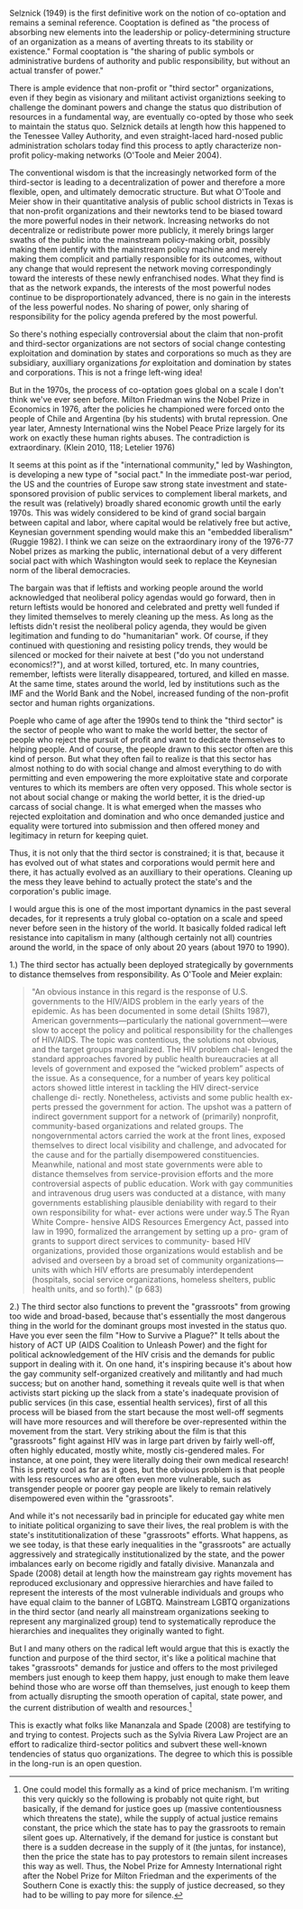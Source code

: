 Selznick (1949) is the first definitive work on the notion of co-optation and remains a seminal reference. Cooptation is defined as "the process of absorbing new elements into the leadership or policy-determining structure of an organization as a means of averting threats to its stability or existence." Formal cooptation is "the sharing of public symbols or administrative burdens of authority and public responsibility, but without an actual transfer of power."

There is ample evidence that non-profit or "third sector" organizations, even if they begin as visionary and militant activist organiztions seeking to challenge the dominant powers and change the status quo distribution of resources in a fundamental way, are eventually co-opted by those who seek to maintain the status quo. Selznick details at length how this happened to the Tenessee Valley Authority, and even straight-laced hard-nosed public administration scholars today find this process to aptly characterize non-profit policy-making networks (O'Toole and Meier 2004).

The conventional wisdom is that the increasingly networked form of the third-sector is leading to a decentralization of power and therefore a more flexible, open, and ultimately democratic structure. But what O'Toole and Meier show in their quantitative analysis of public school districts in Texas is that non-profit organizations and their newtorks tend to be biased toward the more powerful nodes in their network. Increasing networks do not decentralize or redistribute power more publicly, it merely brings larger swaths of the public into the mainstream policy-making orbit, possibly making them identify with the mainstream policy machine and merely making them complicit and partially responsible for its outcomes, without any change that would represent the network moving correspondingly toward the interests of these newly enfranchised nodes. What they find is that as the network expands, the interests of the most powerful nodes continue to be disproportionately advanced, there is no gain in the interests of the less powerful nodes. No sharing of power, only sharing of responsibility for the policy agenda prefered by the most powerful.

So there's nothing especially controversial about the claim that non-profit and third-sector organizations are not sectors of social change contesting exploitation and domination by states and corporations so much as they are subsidiary, auxilliary organizations *for* exploitation and domination by states and corporations. This is not a fringe left-wing idea!

But in the 1970s, the process of co-optation goes global on a scale I don't think we've ever seen before. Milton Friedman wins the Nobel Prize in Economics in 1976, after the policies he championed were forced onto the people of Chile and Argentina (by his students) with brutal repression. One year later, Amnesty International wins the Nobel Peace Prize largely for its work on exactly these human rights abuses. The contradiction is extraordinary. (Klein 2010, 118; Letelier 1976)

It seems at this point as if the "international community," led by Washington, is developing a new type of "social pact." In the immediate post-war period, the US and the countries of Europe saw strong state investment and state-sponsored provision of public services to complement liberal markets, and the result was (relatively) broadly shared economic growth until the early 1970s. This was widely considered to be kind of grand social bargain between capital and labor, where capital would be relatively free but active, Keynesian government spending would make this an "embedded liberalism" (Ruggie 1982). I think we can seize on the extraordinary irony of the 1976-77 Nobel prizes as marking the public, international debut of a very different social pact with which Washington would seek to replace the Keynesian norm of the liberal democracies.

The bargain was that if leftists and working people around the world acknowledged that neoliberal policy agendas would go forward, then in return leftists would be honored and celebrated and pretty well funded if they limited themselves to merely cleaning up the mess. As long as the leftists didn't resist the neoliberal policy agenda, they would be given legitimation and funding to do "humanitarian" work. Of course, if they continued with questioning and resisting policy trends, they would be silenced or mocked for their naivete at best ("do you not understand economics!?"), and at worst killed, tortured, etc. In many countries, remember, leftists were literally disappeared, tortured, and killed en masse. At the same time, states around the world, led by institutions such as the IMF and the World Bank and the Nobel, increased funding of the non-profit sector and human rights organizations.

Poeple who came of age after the 1990s tend to think the "third sector" is the sector of people who want to make the world better, the sector of people who reject the pursuit of profit and want to dedicate themselves to helping people. And of course, the people drawn to this sector often are this kind of person. But what they often fail to realize is that this sector has almost nothing to do with social change and almost everything to do with permitting and even empowering the more exploitative state and corporate ventures to which its members are often very opposed. This whole sector is not about social change or making the world better, it is the dried-up carcass of social change. It is what emerged when the masses who rejected exploitation and domination and who once demanded justice and equality were tortured into submission and then offered money and legitimacy in return for keeping quiet.

Thus, it is not only that the third sector is constrained; it is that, because it has evolved out of what states and corporations would permit here and there, it has actually evolved as an auxilliary to their operations. Cleaning up the mess they leave behind to actually protect the state's and the corporation's public image.

I would argue this is one of the most important dynamics in the past several decades, for it represents a truly global co-optation on a scale and speed never before seen in the history of the world. It basically folded radical left resistance into capitalism in many (although certainly not all) countries around the world, in the space of only about 20 years (about 1970 to 1990).

1.) The third sector has actually been deployed strategically by governments to distance themselves from responsibility. As O'Toole and Meier explain:

> "An obvious instance in this regard is the response of U.S. governments to the HIV/AIDS problem in the early years of the epidemic. As has been documented in some detail (Shilts 1987), American governments—particularly the national government—were slow to accept the policy and political responsibility for the challenges of HIV/AIDS. The topic was contentious, the solutions not obvious, and the target groups marginalized. The HIV problem chal- lenged the standard approaches favored by public health bureaucracies at all levels of government and exposed the “wicked problem” aspects of the issue. As a consequence, for a number of years key political actors showed little interest in tackling the HIV direct-service challenge di- rectly. Nonetheless, activists and some public health ex- perts pressed the government for action. The upshot was a pattern of indirect government support for a network of (primarily) nonprofit, community-based organizations and related groups. The nongovernmental actors carried the work at the front lines, exposed themselves to direct local visibility and challenge, and advocated for the cause and for the partially disempowered constituencies. Meanwhile, national and most state governments were able to distance themselves from service-provision efforts and the more controversial aspects of public education. Work with gay communities and intravenous drug users was conducted at a distance, with many governments establishing plausible deniability with regard to their own responsibility for what- ever actions were under way.5 The Ryan White Compre- hensive AIDS Resources Emergency Act, passed into law in 1990, formalized the arrangement by setting up a pro- gram of grants to support direct services to community- based HIV organizations, provided those organizations would establish and be advised and overseen by a broad set of community organizations—units with which HIV efforts are presumably interdependent (hospitals, social service organizations, homeless shelters, public health units, and so forth)." (p 683)

2.) The third sector also functions to prevent the "grassroots" from growing too wide and broad-based, because that's essentially the most dangerous thing in the world for the dominant groups most invested in the status quo. Have you ever seen the film "How to Survive a Plague?" It tells about the history of ACT UP (AIDS Coalition to Unleash Power) and the fight for political acknowledgement of the HIV crisis and the demands for public support in dealing with it. On one hand, it's inspiring because it's about how the gay community self-organized creatively and militantly and had much success; but on another hand, something it reveals quite well is that when activists start picking up the slack from a state's inadequate provision of public services (in this case, essential health services), first of all this process will be biased from the start because the most well-off segments will have more resources and will therefore be over-represented within the movement from the start. Very striking about the film is that this "grassroots" fight against HIV was in large part driven by fairly well-off, often highly educated, mostly white, mostly cis-gendered males. For instance, at one point, they were literally doing their own medical research! This is pretty cool as far as it goes, but the obvious problem is that people with less resources who are often even more vulnerable, such as transgender people or poorer gay people are likely to remain relatively disempowered even within the "grassroots".

And while it's not necessarily bad in principle for educated gay white men to initiate political organizing to save their lives, the real problem is with the state's institutitionalization of these "grassroots" efforts. What happens, as we see today, is that these early inequalities in the "grassroots" are actually aggressively and strategically institutionalized by the state, and the power imbalances early on become rigidly and fatally divisive. Mananzala and Spade (2008) detail at length how the mainstream gay rights movement has reproduced exclusionary and oppressive hierarchies and have failed to represent the interests of the most vulnerable individuals and groups who have equal claim to the banner of LGBTQ. Mainstream LGBTQ organizations in the third sector (and nearly all mainstream organizations seeking to represent any marginalized group) tend to systematically reproduce the hierarchies and inequalites they originally wanted to fight.

But I and many others on the radical left would argue that this is exactly the function and purpose of the third sector, it's like a political machine that takes "grassroots" demands for justice and offers to the most privileged members just enough to keep them happy, just enough to make them leave behind those who are worse off than themselves, just enough to keep them from actually disrupting the smooth operation of capital, state power, and the current distribution of wealth and resources.[^priceofsilence]

This is exactly what folks like Mananzala and Spade (2008) are testifying to and trying to contest. Projects such as the Sylvia Rivera Law Project are an effort to radicalize third-sector politics and subvert these well-known tendencies of status quo organizations. The degree to which this is possible in the long-run is an open question.

[^priceofsilence]: One could model this formally as a kind of price mechanism. I'm writing this very quickly so the following is probably not quite right, but basically, if the demand for justice goes up (massive contentiousness which threatens the state), while the supply of actual justice remains constant, the price which the state has to pay the grassroots to remain silent goes up. Alternatively, if the demand for justice is constant but there is a sudden decrease in the supply of it (the juntas, for instance), then the price the state has to pay protestors to remain silent increases this way as well. Thus, the Nobel Prize for Amnesty International right after the Nobel Prize for Milton Friedman and the experiments of the Southern Cone is exactly this: the supply of justice decreased, so they had to be willing to pay more for silence.

